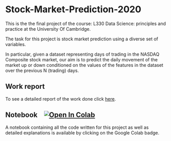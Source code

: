 # Stock-Market-Prediction-2020

This is the the final project of the course: L330 Data Science: principles and practice at the University Of Cambridge.

The task for this project is stock market prediction using a diverse set of variables. 

In particular, given a dataset representing days of trading in the NASDAQ Composite stock market, our aim is to predict the daily movement of the market up or down conditioned on the values of the features in the dataset over the previous N (trading) days.

## Work report

To see a detailed report of the work done click [here](https://github.com/MatteoBettini/Stock-Market-Prediction-2020/blob/main/Stock_market_prediction_report.pdf).

## Notebook &ensp; [![Open In Colab](https://colab.research.google.com/assets/colab-badge.svg)](https://colab.research.google.com/github/MatteoBettini/Stock-Market-Prediction-2020/blob/main/notebooks/FInal%20assignment.ipynb)

A notebook containing all the code written for this project as well as detailed explanations is available by clicking on the Google Colab badge.
